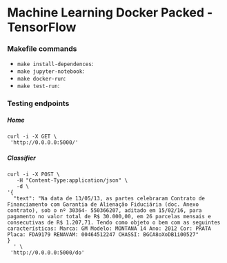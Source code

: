 # Machine Learning Docker Packed - TensorFlow

### Makefile commands

- `make install-dependences`:
- `make jupyter-notebook`:
- `make docker-run`:
- `make test-run`:

### Testing endpoints

##### Home

```
curl -i -X GET \
 'http://0.0.0.0:5000/'
```

##### Classifier
```
curl -i -X POST \
   -H "Content-Type:application/json" \
   -d \
'{
  "text": "Na data de 13/05/13, as partes celebraram Contrato de Financiamento com Garantia de Alienação Fiduciária (doc. Anexo contrato), sob o nº 30364- 550366207, aditado em 15/02/16, para pagamento no valor total de R$ 30.000,00, em 26 parcelas mensais e consecutivas de R$ 1.207,71. Tendo como objeto o bem com as seguintes características: Marca: GM Modelo: MONTANA 14 Ano: 2012 Cor: PRATA Placa: FDA9179 RENAVAM: 00464512247 CHASSI: BGCA8oXoDB1i00527"
}
  ' \
 'http://0.0.0.0:5000/do'
```
